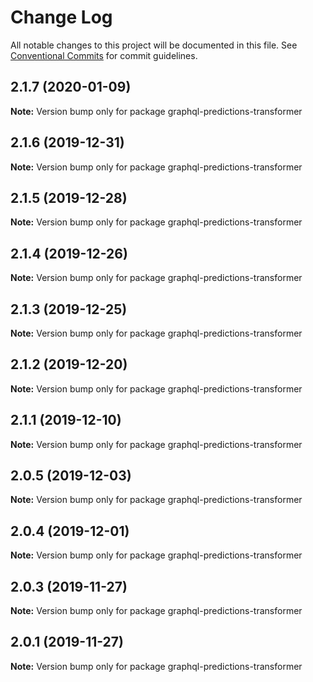# Change Log

All notable changes to this project will be documented in this file.
See [Conventional Commits](https://conventionalcommits.org) for commit guidelines.

## 2.1.7 (2020-01-09)

**Note:** Version bump only for package graphql-predictions-transformer





## 2.1.6 (2019-12-31)

**Note:** Version bump only for package graphql-predictions-transformer





## 2.1.5 (2019-12-28)

**Note:** Version bump only for package graphql-predictions-transformer





## 2.1.4 (2019-12-26)

**Note:** Version bump only for package graphql-predictions-transformer





## 2.1.3 (2019-12-25)

**Note:** Version bump only for package graphql-predictions-transformer





## 2.1.2 (2019-12-20)

**Note:** Version bump only for package graphql-predictions-transformer





## 2.1.1 (2019-12-10)

**Note:** Version bump only for package graphql-predictions-transformer





## 2.0.5 (2019-12-03)

**Note:** Version bump only for package graphql-predictions-transformer





## 2.0.4 (2019-12-01)

**Note:** Version bump only for package graphql-predictions-transformer





## 2.0.3 (2019-11-27)

**Note:** Version bump only for package graphql-predictions-transformer





## 2.0.1 (2019-11-27)

**Note:** Version bump only for package graphql-predictions-transformer
